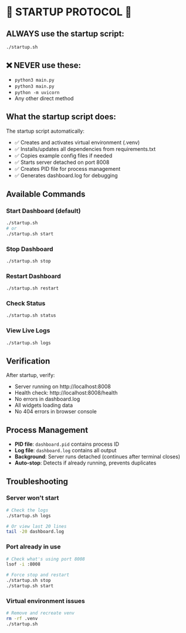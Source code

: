 # 🚨 STARTUP PROTOCOL 🚨

## ALWAYS use the startup script:
```bash
./startup.sh
```

## ❌ NEVER use these:
- `python3 main.py`
- `python3 main.py` 
- `python -m uvicorn`
- Any other direct method

## What the startup script does:
The startup script automatically:
- ✅ Creates and activates virtual environment (.venv)
- ✅ Installs/updates all dependencies from requirements.txt
- ✅ Copies example config files if needed
- ✅ Starts server detached on port 8008
- ✅ Creates PID file for process management
- ✅ Generates dashboard.log for debugging

## Available Commands

### Start Dashboard (default)
```bash
./startup.sh
# or
./startup.sh start
```

### Stop Dashboard
```bash
./startup.sh stop
```

### Restart Dashboard
```bash
./startup.sh restart
```

### Check Status
```bash
./startup.sh status
```

### View Live Logs
```bash
./startup.sh logs
```

## Verification
After startup, verify:
- Server running on http://localhost:8008
- Health check: http://localhost:8008/health
- No errors in dashboard.log
- All widgets loading data
- No 404 errors in browser console

## Process Management
- **PID file**: `dashboard.pid` contains process ID
- **Log file**: `dashboard.log` contains all output
- **Background**: Server runs detached (continues after terminal closes)
- **Auto-stop**: Detects if already running, prevents duplicates

## Troubleshooting

### Server won't start
```bash
# Check the logs
./startup.sh logs

# Or view last 20 lines
tail -20 dashboard.log
```

### Port already in use
```bash
# Check what's using port 8008
lsof -i :8008

# Force stop and restart
./startup.sh stop
./startup.sh start
```

### Virtual environment issues
```bash
# Remove and recreate venv
rm -rf .venv
./startup.sh
```

